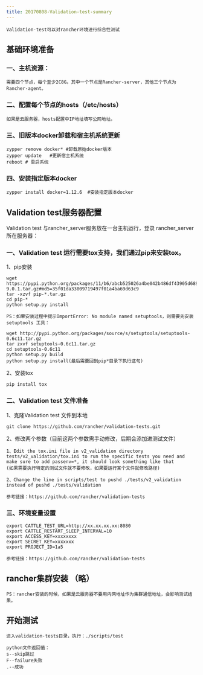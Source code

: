 ```yaml
---
title: 20170808-Validation-test-summary
---
```


```
Validation-test可以对rancher环境进行综合性测试
```

## 基础环境准备

### 一、主机资源：

```
需要四个节点，每个至少2C8G。其中一个节点是Rancher-server，其他三个节点为Rancher-agent。

```
### 二、配置每个节点的hosts（/etc/hosts）

```
如果是云服务器，hosts配置中IP地址填写公网地址。
```

### 三、旧版本docker卸载和宿主机系统更新

```
zypper remove docker* #卸载原始docker版本
zypper update   #更新宿主机系统
reboot # 重启系统
```

### 四、安装指定版本docker

```
zypper install docker=1.12.6  #安装指定版本docker
```
## Validation test服务器配置

Validation test 与rancher_server服务放在一台主机运行，登录 rancher_server 所在服务器：

### 一、Validation test 运行需要tox支持，我们通过pip来安装tox。


1、pip安装

```
wget https://pypi.python.org/packages/11/b6/abcb525026a4be042b486df43905d6893fb04f05aac21c32c638e939e447/pip-9.0.1.tar.gz#md5=35f01da33009719497f01a4ba69d63c9
tar -xzvf pip-*.tar.gz
cd pip-*
python setup.py install 
```
```
PS：如果安装过程中提示ImportError: No module named setuptools，则需要先安装setuptools 工具：
```
```
wget http://pypi.python.org/packages/source/s/setuptools/setuptools-0.6c11.tar.gz
tar zxvf setuptools-0.6c11.tar.gz
cd setuptools-0.6c11
python setup.py build
python setup.py install(最后需要回到pip*目录下执行这句)
```

2、安装tox

```
pip install tox
```

### 二、Validation test 文件准备

1、克隆Validation test 文件到本地

```
git clone https://github.com/rancher/validation-tests.git 
```
2、修改两个参数（目前这两个参数需手动修改，后期会添加进测试文件）

```
1、Edit the tox.ini file in v2_validation directory tests/v2_validation/tox.ini to run the specific tests you need and make sure to add passenv=*, it should look something like that
(如果需要执行特定的测试文件就不要修改，如果要运行某个文件就修改路径)
   
2、Change the line in scripts/test to pushd ./tests/v2_validation instead of pushd ./tests/validation

参考链接：https://github.com/rancher/validation-tests 
```

### 三、环境变量设置

```
export CATTLE_TEST_URL=http://xx.xx.xx.xx:8080  
export CATTLE_RESTART_SLEEP_INTERVAL=10
export ACCESS_KEY=xxxxxxxx
export SECRET_KEY=xxxxxxx
export PROJECT_ID=1a5

参考链接：https://github.com/rancher/validation-tests 
```

## rancher集群安装 （略）

```
PS：rancher安装的时候，如果是云服务器不要用内网地址作为集群通信地址，会影响测试结果。
```

## 开始测试

```
进入validation-tests目录，执行：./scripts/test

python文件返回值：
s--skip跳过
F--failure失败
.--成功

```